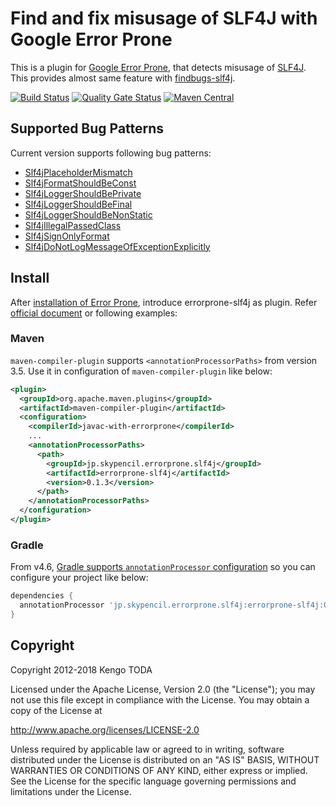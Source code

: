 # Find and fix misusage of SLF4J with Google Error Prone

This is a plugin for [Google Error Prone](http://errorprone.info/), that detects misusage of [SLF4J](https://www.slf4j.org/).
This provides almost same feature with [findbugs-slf4j](https://github.com/KengoTODA/findbugs-slf4j).

[![Build Status](https://travis-ci.com/KengoTODA/errorprone-slf4j.svg?branch=master)](https://travis-ci.com/KengoTODA/errorprone-slf4j)
[![Quality Gate Status](https://sonarcloud.io/api/project_badges/measure?project=jp.skypencil.errorprone.slf4j%3Aerrorprone-slf4j&metric=alert_status)](https://sonarcloud.io/dashboard?id=jp.skypencil.errorprone.slf4j%3Aerrorprone-slf4j)
[![Maven Central](https://maven-badges.herokuapp.com/maven-central/jp.skypencil.errorprone.slf4j/errorprone-slf4j/badge.svg)](https://maven-badges.herokuapp.com/maven-central/jp.skypencil.errorprone.slf4j/errorprone-slf4j)

## Supported Bug Patterns

Current version supports following bug patterns:

* [Slf4jPlaceholderMismatch](https://github.com/KengoTODA/findbugs-slf4j#slf4j_place_holder_mismatch)
* [Slf4jFormatShouldBeConst](https://github.com/KengoTODA/findbugs-slf4j#slf4j_format_should_be_const)
* [Slf4jLoggerShouldBePrivate](https://github.com/KengoTODA/findbugs-slf4j#slf4j_logger_should_be_private)
* [Slf4jLoggerShouldBeFinal](https://github.com/KengoTODA/findbugs-slf4j#slf4j_logger_should_be_final)
* [Slf4jLoggerShouldBeNonStatic](https://github.com/KengoTODA/findbugs-slf4j#slf4j_logger_should_be_non_static)
* [Slf4jIllegalPassedClass](https://github.com/KengoTODA/findbugs-slf4j#slf4j_illegal_passed_class)
* [Slf4jSignOnlyFormat](https://github.com/KengoTODA/findbugs-slf4j#slf4j_sign_only_format)
* [Slf4jDoNotLogMessageOfExceptionExplicitly](https://github.com/KengoTODA/findbugs-slf4j#slf4j_manually_provided_message)

## Install

After [installation of Error Prone](https://errorprone.info/docs/installation), introduce errorprone-slf4j as plugin. Refer [official document](https://errorprone.info/docs/plugins#build-system-support) or following examples:

### Maven

`maven-compiler-plugin` supports `<annotationProcessorPaths>` from version 3.5. Use it in configuration of `maven-compiler-plugin` like below:

```xml
<plugin>
  <groupId>org.apache.maven.plugins</groupId>
  <artifactId>maven-compiler-plugin</artifactId>
  <configuration>
    <compilerId>javac-with-errorprone</compilerId>
    ...
    <annotationProcessorPaths>
      <path>
        <groupId>jp.skypencil.errorprone.slf4j</groupId>
        <artifactId>errorprone-slf4j</artifactId>
        <version>0.1.3</version>
      </path>
    </annotationProcessorPaths>
  </configuration>
</plugin>
```

### Gradle

From v4.6, [Gradle supports `annotationProcessor` configuration](https://docs.gradle.org/4.6/release-notes.html#convenient-declaration-of-annotation-processor-dependencies) so you can configure your project like below:

```groovy
dependencies {
  annotationProcessor 'jp.skypencil.errorprone.slf4j:errorprone-slf4j:0.1.2'
}
```

## Copyright

Copyright 2012-2018 Kengo TODA

Licensed under the Apache License, Version 2.0 (the "License");
you may not use this file except in compliance with the License.
You may obtain a copy of the License at

http://www.apache.org/licenses/LICENSE-2.0

Unless required by applicable law or agreed to in writing, software
distributed under the License is distributed on an "AS IS" BASIS,
WITHOUT WARRANTIES OR CONDITIONS OF ANY KIND, either express or implied.
See the License for the specific language governing permissions and
limitations under the License.
